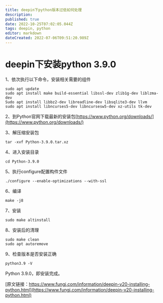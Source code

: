 ```yaml
---
title: deepin下python版本过低如何处理
description: 
published: true
date: 2022-10-25T07:02:05.044Z
tags: deepin, python
editor: markdown
dateCreated: 2022-07-06T09:51:20.989Z
---
```


# deepin下安装python 3.9.0

1、依次执行以下命令，安装相关需要的组件
```
sudo apt update
sudo apt install make build-essential libssl-dev zlib1g-dev liblzma-dev
Sudo apt install libbz2-dev libreadline-dev libsqlite3-dev llvm
sudo apt install libncurses5-dev libncursesw5-dev xz-utils tk-dev
```
2、到Python官网下载最新的安装包[https://www.python.org/downloads/](https://www.python.org/downloads/)

3、解压缩安装包
```
tar -xvf Python-3.9.0.tar.xz
```
4、进入安装目录
```
cd Python-3.9.0
```
5、执行configure配置构件文件
```
./configure --enable-optimizations --with-ssl
```
6、编译
```
make -j8
```
7、安装
```
sudo make altinstall
```
8、安装后的清理
```
sudo make clean
sudo apt autoremove
```
9、检查版本是否安装正确
```
python3.9 -V
```
Python 3.9.0，即安装完成。


[原文链接：https://www.fungj.com/information/deepin-v20-installing-python.html](https://www.fungj.com/information/deepin-v20-installing-python.html)
